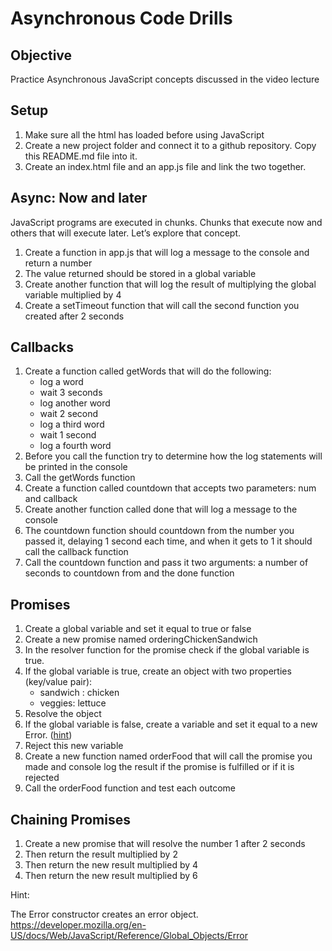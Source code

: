 # Asynchronous Code Drills
## Objective
Practice Asynchronous JavaScript concepts discussed in the video lecture

## Setup
1. Make sure all the html has loaded before using JavaScript
2. Create a new project folder and connect it to a github repository. Copy this README.md file into it.
3. Create an index.html file and an app.js file and link the two together.
## Async: Now and later
JavaScript programs are executed in chunks. Chunks that execute now and others that will execute later. Let’s explore that concept.

1. Create a function in app.js that will log a message to the console and return a number
2. The value returned should be stored in a global variable
3. Create another function that will log the result of multiplying the global variable multiplied by 4
4. Create a setTimeout function that will call the second function you created after 2 seconds
## Callbacks
1. Create a function called getWords that will do the following:
    * log a word
    * wait 3 seconds
    * log another word
    * wait 2 second
    * log a third word
    * wait 1 second
    * log a fourth word
2. Before you call the function try to determine how the log statements will be printed in the console
3. Call the getWords function
4. Create a function called countdown that accepts two parameters: num and callback
5. Create another function called done that will log a message to the console
6. The countdown function should countdown from the number you passed it, delaying 1 second each time, and when it gets to 1 it should call the callback function
7. Call the countdown function and pass it two arguments: a number of seconds to countdown from and the done function

## Promises
1. Create a global variable and set it equal to true or false
2. Create a new promise named orderingChickenSandwich
3. In the resolver function for the promise check if the global variable is true.
4. If the global variable is true, create an object with two properties (key/value pair):
    * sandwich : chicken
    * veggies: lettuce
5. Resolve the object
6. If the global variable is false, create a variable and set it equal to a new Error. ([hint](https://developer.mozilla.org/en-US/docs/Web/JavaScript/Reference/Global_Objects/Error))
7. Reject this new variable
8. Create a new function named orderFood that will call the promise you made and console log the result if the promise is fulfilled or if it is rejected
9. Call the orderFood function and test each outcome
## Chaining Promises
1. Create a new promise that will resolve the number 1 after 2 seconds
2. Then return the result multiplied by 2
3. Then return the new result multiplied by 4
4. Then return the new result multiplied by 6

Hint:

The Error constructor creates an error object. https://developer.mozilla.org/en-US/docs/Web/JavaScript/Reference/Global_Objects/Error